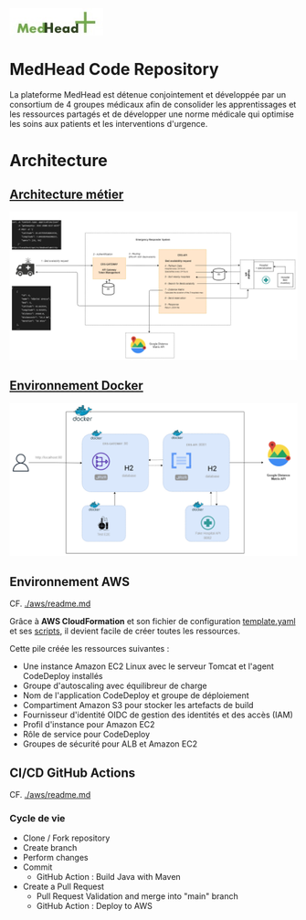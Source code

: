 ![MedHead Logo](./docs/images/logo.png)

# MedHead Code Repository

La plateforme MedHead est détenue conjointement et développée par un consortium de 4 groupes médicaux afin de consolider les apprentissages et les ressources partagés et de développer une norme médicale qui optimise les soins aux patients et les interventions d'urgence.


# Architecture

## [Architecture métier](./docs/Architecture_metier.md)

[![Architecture métier](./docs/images/Architecture_metier.png)](./docs/Architecture_metier.md)


## [Environnement Docker](./docs/Environnement_Docker.md)

![Architecture logicielle](./docs/images/Architecture_logicielle.png)





## Environnement AWS
CF. [./aws/readme.md](./aws/readme.md)

Grâce à **AWS CloudFormation** et son fichier de configuration [template.yaml](./aws/cloudformation/template.yaml) et ses [scripts](./aws/scripts/), il devient facile de créer toutes les ressources. 

Cette pile créée les ressources suivantes :
- Une instance Amazon EC2 Linux avec le serveur Tomcat et l'agent CodeDeploy installés
- Groupe d'autoscaling avec équilibreur de charge
- Nom de l'application CodeDeploy et groupe de déploiement
- Compartiment Amazon S3 pour stocker les artefacts de build
- Fournisseur d'identité OIDC de gestion des identités et des accès (IAM)
- Profil d'instance pour Amazon EC2
- Rôle de service pour CodeDeploy
- Groupes de sécurité pour ALB et Amazon EC2

## CI/CD GitHub Actions
CF. [./aws/readme.md](./aws/readme.md)

### Cycle de vie

- Clone / Fork repository
- Create branch
- Perform changes
- Commit
    - GitHub Action : Build Java with Maven 
- Create a Pull Request
    - Pull Request Validation and merge into "main" branch 
    - GitHub Action : Deploy to AWS

